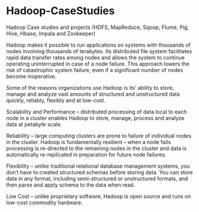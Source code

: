 # Hadoop-CaseStudies
Hadoop Case studies and projects (HDFS, MapReduce, Sqoop, Flume, Pig, Hive, Hbase, Impala and Zookeeper)

Hadoop makes it possible to run applications on systems with thousands of nodes involving thousands of terabytes. Its distributed file system facilitates rapid data transfer rates among nodes and allows the system to continue operating uninterrupted in case of a node failure. This approach lowers the risk of catastrophic system failure, even if a significant number of nodes become inoperative.

Some of the reasons organizations use Hadoop is its’ ability to store, manage and analyze vast amounts of structured and unstructured data quickly, reliably, flexibly and at low-cost.

Scalability and Performance – distributed processing of data local to each node in a cluster enables Hadoop to store, manage, process and analyze data at petabyte scale.

Reliability – large computing clusters are prone to failure of individual nodes in the cluster. Hadoop is fundamentally resilient – when a node fails processing is re-directed to the remaining nodes in the cluster and data is automatically re-replicated in preparation for future node failures.

Flexibility – unlike traditional relational database management systems, you don’t have to created structured schemas before storing data. You can store data in any format, including semi-structured or unstructured formats, and then parse and apply schema to the data when read.

Low Cost – unlike proprietary software, Hadoop is open source and runs on low-cost commodity hardware.
